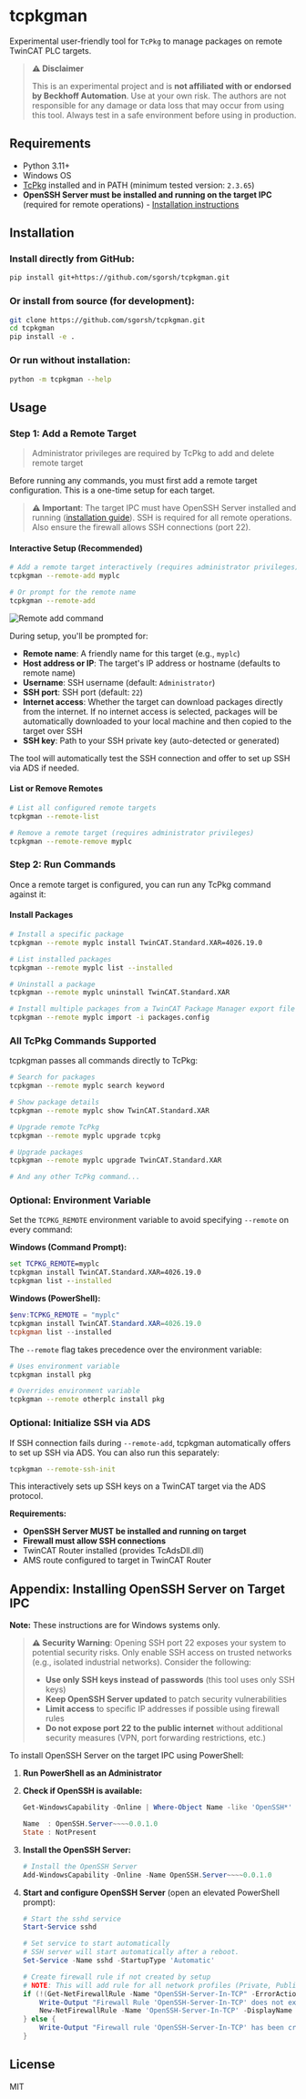 # tcpkgman

Experimental user-friendly tool for `TcPkg` to manage packages on remote TwinCAT PLC targets.

> **⚠️ Disclaimer**
>
> This is an experimental project and is **not affiliated with or endorsed by Beckhoff Automation**. Use at your own risk. The authors are not responsible for any damage or data loss that may occur from using this tool. Always test in a safe environment before using in production.

## Requirements

- Python 3.11+
- Windows OS
- [TcPkg](https://www.beckhoff.com/en-en/support/download-finder/) installed and in PATH (minimum tested version: `2.3.65`)
- **OpenSSH Server must be installed and running on the target IPC** (required for remote operations) - [Installation instructions](https://learn.microsoft.com/en-us/windows-server/administration/openssh/openssh_install_firstuse?tabs=gui&pivots=windows-11)

## Installation

### Install directly from GitHub:

```bash
pip install git+https://github.com/sgorsh/tcpkgman.git
```

### Or install from source (for development):

```bash
git clone https://github.com/sgorsh/tcpkgman.git
cd tcpkgman
pip install -e .
```

### Or run without installation:

```bash
python -m tcpkgman --help
```

## Usage

### Step 1: Add a Remote Target
> Administrator privileges are required by TcPkg to add and delete remote target

Before running any commands, you must first add a remote target configuration. This is a one-time setup for each target.

> **⚠️ Important**: The target IPC must have OpenSSH Server installed and running ([installation guide](https://learn.microsoft.com/en-us/windows-server/administration/openssh/openssh_install_firstuse?tabs=gui&pivots=windows-11)). SSH is required for all remote operations. Also ensure the firewall allows SSH connections (port 22).

#### Interactive Setup (Recommended)

```bash
# Add a remote target interactively (requires administrator privileges)
tcpkgman --remote-add myplc

# Or prompt for the remote name
tcpkgman --remote-add
```

![Remote add command](remote-add.png)

During setup, you'll be prompted for:
- **Remote name**: A friendly name for this target (e.g., `myplc`)
- **Host address or IP**: The target's IP address or hostname (defaults to remote name)
- **Username**: SSH username (default: `Administrator`)
- **SSH port**: SSH port (default: `22`)
- **Internet access**: Whether the target can download packages directly from the internet. If no internet access is selected, packages will be automatically downloaded to your local machine and then copied to the target over SSH
- **SSH key**: Path to your SSH private key (auto-detected or generated)

The tool will automatically test the SSH connection and offer to set up SSH via ADS if needed.

#### List or Remove Remotes

```bash
# List all configured remote targets
tcpkgman --remote-list

# Remove a remote target (requires administrator privileges)
tcpkgman --remote-remove myplc
```

### Step 2: Run Commands

Once a remote target is configured, you can run any TcPkg command against it:

#### Install Packages

```bash
# Install a specific package
tcpkgman --remote myplc install TwinCAT.Standard.XAR=4026.19.0

# List installed packages
tcpkgman --remote myplc list --installed

# Uninstall a package
tcpkgman --remote myplc uninstall TwinCAT.Standard.XAR

# Install multiple packages from a TwinCAT Package Manager export file
tcpkgman --remote myplc import -i packages.config
```

### All TcPkg Commands Supported

tcpkgman passes all commands directly to TcPkg:

```bash
# Search for packages
tcpkgman --remote myplc search keyword

# Show package details
tcpkgman --remote myplc show TwinCAT.Standard.XAR

# Upgrade remote TcPkg
tcpkgman --remote myplc upgrade tcpkg

# Upgrade packages
tcpkgman --remote myplc upgrade TwinCAT.Standard.XAR

# And any other TcPkg command...
```

### Optional: Environment Variable

Set the `TCPKG_REMOTE` environment variable to avoid specifying `--remote` on every command:

**Windows (Command Prompt):**
```cmd
set TCPKG_REMOTE=myplc
tcpkgman install TwinCAT.Standard.XAR=4026.19.0
tcpkgman list --installed
```

**Windows (PowerShell):**
```powershell
$env:TCPKG_REMOTE = "myplc"
tcpkgman install TwinCAT.Standard.XAR=4026.19.0
tcpkgman list --installed
```

The `--remote` flag takes precedence over the environment variable:
```bash
# Uses environment variable
tcpkgman install pkg

# Overrides environment variable
tcpkgman --remote otherplc install pkg
```

### Optional: Initialize SSH via ADS

If SSH connection fails during `--remote-add`, tcpkgman automatically offers to set up SSH via ADS. You can also run this separately:

```bash
tcpkgman --remote-ssh-init
```

This interactively sets up SSH keys on a TwinCAT target via the ADS protocol.

**Requirements:**
- **OpenSSH Server MUST be installed and running on target**
- **Firewall must allow SSH connections**
- TwinCAT Router installed (provides TcAdsDll.dll)
- AMS route configured to target in TwinCAT Router

## Appendix: Installing OpenSSH Server on Target IPC

**Note:** These instructions are for Windows systems only.

> **⚠️ Security Warning**: Opening SSH port 22 exposes your system to potential security risks. Only enable SSH access on trusted networks (e.g., isolated industrial networks). Consider the following:
> - **Use only SSH keys instead of passwords** (this tool uses only SSH keys)
> - **Keep OpenSSH Server updated** to patch security vulnerabilities
> - **Limit access** to specific IP addresses if possible using firewall rules
> - **Do not expose port 22 to the public internet** without additional security measures (VPN, port forwarding restrictions, etc.)

To install OpenSSH Server on the target IPC using PowerShell:

1. **Run PowerShell as an Administrator**

2. **Check if OpenSSH is available:**
   ```powershell
   Get-WindowsCapability -Online | Where-Object Name -like 'OpenSSH*'

   Name  : OpenSSH.Server~~~~0.0.1.0
   State : NotPresent
   ```

3. **Install the OpenSSH Server:**
   ```powershell
   # Install the OpenSSH Server
   Add-WindowsCapability -Online -Name OpenSSH.Server~~~~0.0.1.0
   ```

4. **Start and configure OpenSSH Server** (open an elevated PowerShell prompt):
   ```powershell
   # Start the sshd service
   Start-Service sshd

   # Set service to start automatically
   # SSH server will start automatically after a reboot.
   Set-Service -Name sshd -StartupType 'Automatic'

   # Create firewall rule if not created by setup
   # NOTE: This will add rule for all network profiles (Private, Public, Domain)
   if (!(Get-NetFirewallRule -Name "OpenSSH-Server-In-TCP" -ErrorAction SilentlyContinue)) {
       Write-Output "Firewall Rule 'OpenSSH-Server-In-TCP' does not exist, creating it..."
       New-NetFirewallRule -Name 'OpenSSH-Server-In-TCP' -DisplayName 'OpenSSH Server (sshd)' -Enabled True -Direction Inbound -Protocol TCP -Action Allow -LocalPort 22 -Profile Any
   } else {
       Write-Output "Firewall rule 'OpenSSH-Server-In-TCP' has been created and exists."
   }
   ```

## License

MIT
